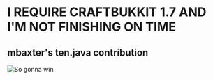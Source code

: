I REQUIRE CRAFTBUKKIT 1.7 AND I'M NOT FINISHING ON TIME
=========================

mbaxter's ten.java contribution
-------------------------------

![So gonna win](http://tenjavacontest.github.io/mbaxter/images/doge.png "So gonna win")
